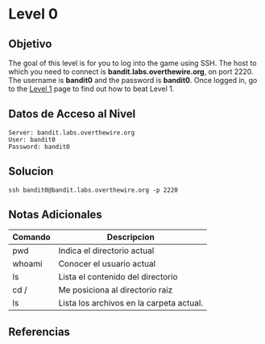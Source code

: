 # Level 0
## Objetivo
The goal of this level is for you to log into the game using SSH. The host to which you need to connect is **bandit.labs.overthewire.org**, on port 2220. The username is **bandit0** and the password is **bandit0**. Once logged in, go to the [Level 1](https://overthewire.org/wargames/bandit/bandit1.html) page to find out how to beat Level 1.
## Datos de Acceso al Nivel
```
Server: bandit.labs.overthewire.org
User: bandit0
Password: bandit0
```
## Solucion
```Bash: 
ssh bandit0@bandit.labs.overthewire.org -p 2220
```
## Notas Adicionales
| **Comando** | **Descripcion** | 
|-----------|-----------|
|pwd| Indica el directorio actual|
|whoami|Conocer el usuario actual|
|ls|Lista el contenido del directorio|
|cd /|Me posiciona al directorio raiz|
|ls|Lista los archivos en la carpeta actual.|

## Referencias
